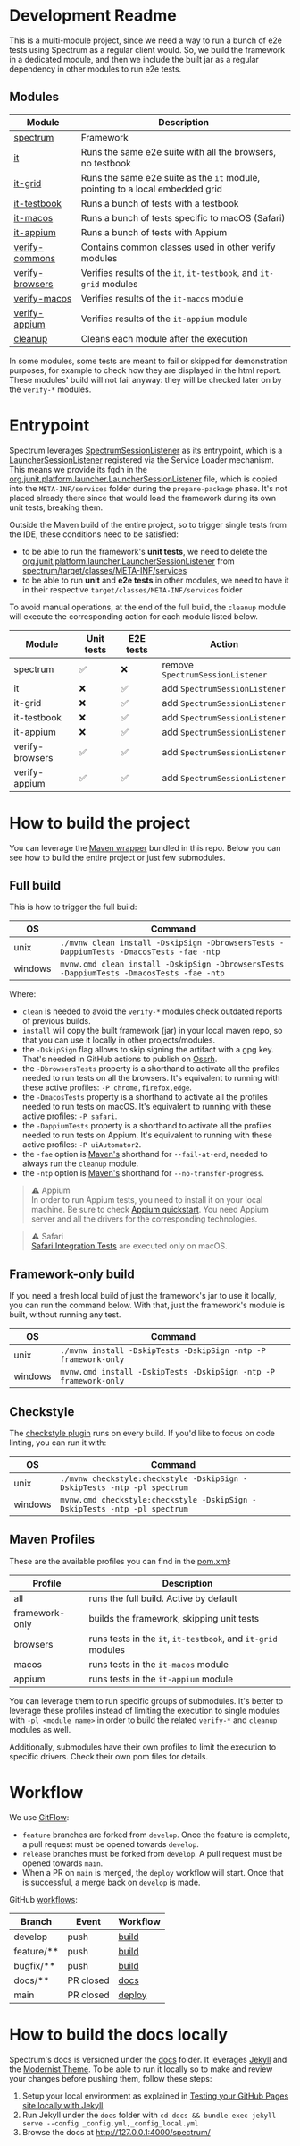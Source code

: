 # Development Readme

This is a multi-module project, since we need a way to run a bunch of e2e tests using Spectrum as a regular
client would. So, we build the framework in a dedicated module, and then we include the built jar as a regular dependency in other modules to run e2e tests.

## Modules

| Module                             | Description                                                                   |
|------------------------------------|-------------------------------------------------------------------------------|
| [spectrum](spectrum)               | Framework                                                                     |
| [it](it)                           | Runs the same e2e suite with all the browsers, no testbook                    |
| [it-grid](it-grid)                 | Runs the same e2e suite as the `it` module, pointing to a local embedded grid |
| [it-testbook](it-testbook)         | Runs a bunch of tests with a testbook                                         |
| [it-macos](it-macos)               | Runs a bunch of tests specific to macOS (Safari)                              |
| [it-appium](it-appium)             | Runs a bunch of tests with Appium                                             |
| [verify-commons](verify-commons)   | Contains common classes used in other verify modules                          |
| [verify-browsers](verify-browsers) | Verifies results of the `it`, `it-testbook`, and `it-grid` modules            |
| [verify-macos](verify-macos)       | Verifies results of the `it-macos` module                                     |
| [verify-appium](verify-appium)     | Verifies results of the `it-appium` module                                    |
| [cleanup](cleanup)                 | Cleans each module after the execution                                        |

In some modules, some tests are meant to fail or skipped for demonstration purposes, for example to check how they are displayed in the html report.
These modules' build will not fail anyway: they will be checked later on by the `verify-*` modules.

# Entrypoint

Spectrum leverages [SpectrumSessionListener](spectrum/src/main/java/io/github/giulong/spectrum/SpectrumSessionListener.java) as its entrypoint,
which is a [LauncherSessionListener](https://junit.org/junit5/docs/current/user-guide/#launcher-api-launcher-session-listeners-custom)
registered via the Service Loader mechanism. This means we provide its fqdn in the
[org.junit.platform.launcher.LauncherSessionListener](spectrum/src/main/resources/org.junit.platform.launcher.LauncherSessionListener)
file, which is copied into the `META-INF/services` folder during the `prepare-package` phase.
It's not placed already there since that would load the framework during its own unit tests, breaking them.

Outside the Maven build of the entire project, so to trigger single tests from the IDE, these conditions need to be satisfied:

* to be able to run the framework's **unit tests**, we need to delete
  the [org.junit.platform.launcher.LauncherSessionListener](spectrum/src/main/resources/org.junit.platform.launcher.LauncherSessionListener)
  from [spectrum/target/classes/META-INF/services](spectrum/target/classes/META-INF/services)
* to be able to run **unit** and **e2e tests** in other modules, we need to have it in their respective `target/classes/META-INF/services` folder

To avoid manual operations, at the end of the full build, the `cleanup` module will execute the corresponding action for each module listed below.

| Module          | Unit tests | E2E tests | Action                           |
|-----------------|------------|-----------|----------------------------------|
| spectrum        | ✅          | ❌         | remove `SpectrumSessionListener` |
| it              | ❌          | ✅         | add `SpectrumSessionListener`    |
| it-grid         | ❌          | ✅         | add `SpectrumSessionListener`    |
| it-testbook     | ❌          | ✅         | add `SpectrumSessionListener`    |
| it-appium       | ❌          | ✅         | add `SpectrumSessionListener`    |
| verify-browsers | ✅          | ✅         | add `SpectrumSessionListener`    |
| verify-appium   | ✅          | ✅         | add `SpectrumSessionListener`    |

# How to build the project

You can leverage the [Maven wrapper](https://maven.apache.org/wrapper/) bundled in this repo.
Below you can see how to build the entire project or just few submodules.

## Full build

This is how to trigger the full build:

| OS      | Command                                                                                  |
|---------|------------------------------------------------------------------------------------------|
| unix    | `./mvnw clean install -DskipSign -DbrowsersTests -DappiumTests -DmacosTests -fae -ntp`   |
| windows | `mvnw.cmd clean install -DskipSign -DbrowsersTests -DappiumTests -DmacosTests -fae -ntp` |

Where:

* `clean` is needed to avoid the `verify-*` modules check outdated reports of previous builds.
* `install` will copy the built framework (jar) in your local maven repo, so that you can use it locally in other projects/modules.
* the `-DskipSign` flag allows to skip signing the artifact with a gpg key. That's needed in GitHub actions to publish
  on [Ossrh](https://s01.oss.sonatype.org/content/repositories/releases/io/github/giulong/spectrum/).
* the `-DbrowsersTests` property is a shorthand to activate all the profiles needed to run tests on all the browsers. It's equivalent to
  running with these active profiles: `-P chrome,firefox,edge`.
* the `-DmacosTests` property is a shorthand to activate all the profiles needed to run tests on macOS. It's equivalent to
  running with these active profiles: `-P safari`.
* the `-DappiumTests` property is a shorthand to activate all the profiles needed to run tests on Appium. It's equivalent to
  running with these active profiles: `-P uiAutomator2`.
* the `-fae` option is [Maven's](https://maven.apache.org/ref/3.6.3/maven-embedder/cli.html) shorthand for `--fail-at-end`, needed to always run the `cleanup` module.
* the `-ntp` option is [Maven's](https://maven.apache.org/docs/3.6.1/release-notes.html#user-visible-changes) shorthand for `--no-transfer-progress`.

> ⚠️ Appium<br/>
> In order to run Appium tests, you need to install it on your local machine. Be sure to check
> [Appium quickstart](http://appium.io/docs/en/latest/quickstart/).
> You need Appium server and all the drivers for the corresponding technologies.

> ⚠️ Safari<br/>
> [Safari Integration Tests](it-macos/src/test/java/io/github/giulong/spectrum/it_macos/tests/SafariCheckboxIT.java)
> are executed only on macOS.

## Framework-only build

If you need a fresh local build of just the framework's jar to use it locally, you can run the command below.
With that, just the framework's module is built, without running any test.

| OS      | Command                                                          |
|---------|------------------------------------------------------------------|
| unix    | `./mvnw install -DskipTests -DskipSign -ntp -P framework-only`   |
| windows | `mvnw.cmd install -DskipTests -DskipSign -ntp -P framework-only` |

## Checkstyle

The [checkstyle plugin](https://maven.apache.org/plugins/maven-checkstyle-plugin/) runs on every build. If you'd like to focus on code linting, you can run it with:

| OS      | Command                                                                   |
|---------|---------------------------------------------------------------------------|
| unix    | `./mvnw checkstyle:checkstyle -DskipSign -DskipTests -ntp -pl spectrum`   |
| windows | `mvnw.cmd checkstyle:checkstyle -DskipSign -DskipTests -ntp -pl spectrum` |

## Maven Profiles

These are the available profiles you can find in the [pom.xml](pom.xml):

| Profile        | Description                                                  |
|----------------|--------------------------------------------------------------|
| all            | runs the full build. Active by default                       |
| framework-only | builds the framework, skipping unit tests                    |
| browsers       | runs tests in the `it`, `it-testbook`, and `it-grid` modules |
| macos          | runs tests in the `it-macos` module                          |
| appium         | runs tests in the `it-appium` module                         |

You can leverage them to run specific groups of submodules. It's better to leverage these profiles instead of limiting
the execution to single modules with `-pl <module name>` in order to build the related `verify-*` and `cleanup` modules as well.

Additionally, submodules have their own profiles to limit the execution to specific drivers.
Check their own pom files for details.

# Workflow

We use [GitFlow](http://datasift.github.io/gitflow/IntroducingGitFlow.html):

* `feature` branches are forked from `develop`. Once the feature is complete, a pull request must be opened towards `develop`.
* `release` branches must be forked from `develop`. A pull request must be opened towards `main`.
* When a PR on `main` is merged, the `deploy` workflow will start. Once that is successful, a merge back on `develop` is made.

GitHub [workflows](.github/workflows):

| Branch     | Event     | Workflow                               |
|------------|-----------|----------------------------------------|
| develop    | push      | [build](.github/workflows/build.yml)   |
| feature/** | push      | [build](.github/workflows/build.yml)   |
| bugfix/**  | push      | [build](.github/workflows/build.yml)   |
| docs/**    | PR closed | [docs](.github/workflows/docs.yml)     |
| main       | PR closed | [deploy](.github/workflows/deploy.yml) |

# How to build the docs locally

Spectrum's docs is versioned under the [docs](docs) folder. It leverages [Jekyll](https://jekyllrb.com/) and the
[Modernist Theme](https://github.com/pages-themes/modernist).
To be able to run it locally so to make and review your changes before pushing them, follow these steps:

1. Setup your local environment as explained
   in [Testing your GitHub Pages site locally with Jekyll](https://docs.github.com/en/pages/setting-up-a-github-pages-site-with-jekyll/testing-your-github-pages-site-locally-with-jekyll)
2. Run Jekyll under the `docs` folder with `cd docs && bundle exec jekyll serve --config _config.yml,_config_local.yml`
3. Browse the docs at http://127.0.0.1:4000/spectrum/
